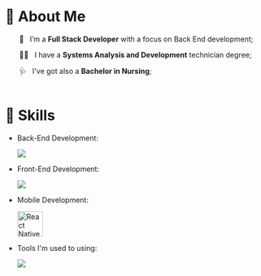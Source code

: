 
#   :notebook: About Me

&nbsp; &nbsp; &nbsp; &nbsp;🌱&nbsp; &nbsp;I’m a **Full Stack Developer** with a focus on Back End development; <br/>

&nbsp; &nbsp; &nbsp; &nbsp;👩‍💻&nbsp; &nbsp;I have a **Systems Analysis and Development** technician degree; <br/>

&nbsp; &nbsp; &nbsp; &nbsp;🩺&nbsp; &nbsp;I've got also a **Bachelor in Nursing**; <br/>
&nbsp;
&nbsp; 

# 🚀 Skills

- Back-End Development:
&nbsp; &nbsp; &nbsp; &nbsp;&nbsp; &nbsp; &nbsp; &nbsp;<p>
  <a href="https://skillicons.dev">
    <img src="https://skillicons.dev/icons?i=java,nodejs,nestjs,typescript,kafka,rabbitmq,gcp&theme=light" />
  </a>
</p>

- Front-End Development:
&nbsp; &nbsp; &nbsp; &nbsp;&nbsp; &nbsp; &nbsp; &nbsp;<p>
  <a href="https://skillicons.dev">
    <img src="https://skillicons.dev/icons?i=html,css,js,ts,react&theme=light" />
  </a>
</p>

- Mobile Development:
&nbsp; &nbsp; &nbsp; &nbsp;&nbsp; &nbsp; &nbsp; &nbsp;<p>
  <a href="https://skillicons.dev">
    <img src="https://upload.vectorlogo.zone/logos/reactnativedev/images/199b2976-954e-4e42-8d79-12a784e2cdf9.svg" width="50" height="50" alt="React Native"/>
  </a>
</p>

- Tools I'm used to using:
&nbsp; &nbsp; &nbsp; &nbsp;&nbsp; &nbsp; &nbsp; &nbsp;<p>
  <a href="https://skillicons.dev">
    <img src="https://skillicons.dev/icons?i=git,powershell,vscode,postman,linux,ps,figma,insomnia,pgadmin4,atlasdb&theme=light" />
  </a>
</p>

&nbsp; 
 
